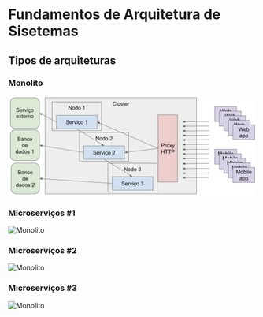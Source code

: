 # Fundamentos de Arquitetura de Sisetemas

## Tipos de arquiteturas

### Monolito

![Monolito](https://raw.githubusercontent.com/EduMendes09/Microservi-os/main/microservicos1.png)

### Microserviços #1

![Monolito](https://raw.githubusercontent.com/jeffhsta/fundamentos_arquitetura/master/microservicos1.png)

### Microserviços #2

![Monolito](https://raw.githubusercontent.com/jeffhsta/fundamentos_arquitetura/master/microservicos2.png)

### Microserviços #3

![Monolito](https://raw.githubusercontent.com/jeffhsta/fundamentos_arquitetura/master/microservicos3.png)
